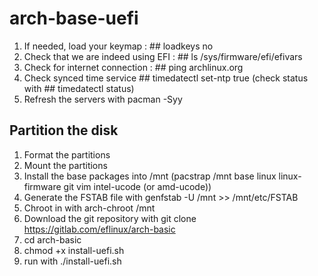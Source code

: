 # arch-base-uefi
1. If needed, load your keymap : ## loadkeys no
2. Check that we are indeed using EFI : ## ls /sys/firmware/efi/efivars
3. Check for internet connection : ## ping archlinux.org
4. Check synced time service ## timedatectl set-ntp true (check status with ## timedatectl status)
5. Refresh the servers with pacman -Syy
## Partition the disk
1. Format the partitions
8. Mount the partitions
9. Install the base packages into /mnt (pacstrap /mnt base linux linux-firmware git vim intel-ucode (or amd-ucode))
10. Generate the FSTAB file with genfstab -U /mnt >> /mnt/etc/FSTAB
11. Chroot in with arch-chroot /mnt
12. Download the git repository with git clone https://gitlab.com/eflinux/arch-basic
13. cd arch-basic
14. chmod +x install-uefi.sh
15. run with ./install-uefi.sh
